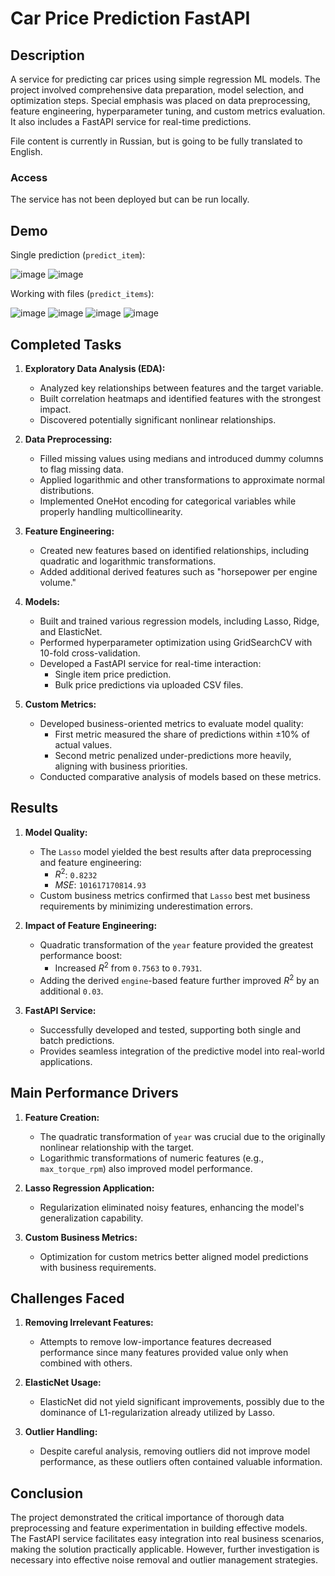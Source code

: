 # Car Price Prediction FastAPI

## Description

A service for predicting car prices using simple regression ML models. The project involved comprehensive data preparation, model selection, and optimization steps. Special emphasis was placed on data preprocessing, feature engineering, hyperparameter tuning, and custom metrics evaluation. It also includes a FastAPI service for real-time predictions.

File content is currently in Russian, but is going to be fully translated to English.

### Access

The service has not been deployed but can be run locally.

## Demo

Single prediction (`predict_item`):

![image](https://github.com/user-attachments/assets/77c5d02b-6576-43f4-9598-79a97f9136cd)
![image](https://github.com/user-attachments/assets/09c491a0-21b2-4d62-8df3-9d4b6b7db089)

Working with files (`predict_items`):

![image](https://github.com/user-attachments/assets/e9c570fd-d09c-4828-b274-1f2b812d3785)
![image](https://github.com/user-attachments/assets/6f64fde6-03a9-473f-8a42-58953fd80af0)
![image](https://github.com/user-attachments/assets/c8df9c99-48d6-47d6-958e-cd75a3b14fc4)
![image](https://github.com/user-attachments/assets/c6285115-78c6-4db7-9d8e-85714f42e74d)

## Completed Tasks

1. **Exploratory Data Analysis (EDA):**
   - Analyzed key relationships between features and the target variable.
   - Built correlation heatmaps and identified features with the strongest impact.
   - Discovered potentially significant nonlinear relationships.

2. **Data Preprocessing:**
   - Filled missing values using medians and introduced dummy columns to flag missing data.
   - Applied logarithmic and other transformations to approximate normal distributions.
   - Implemented OneHot encoding for categorical variables while properly handling multicollinearity.

3. **Feature Engineering:**
   - Created new features based on identified relationships, including quadratic and logarithmic transformations.
   - Added additional derived features such as "horsepower per engine volume."

4. **Models:**
   - Built and trained various regression models, including Lasso, Ridge, and ElasticNet.
   - Performed hyperparameter optimization using GridSearchCV with 10-fold cross-validation.
   - Developed a FastAPI service for real-time interaction:
     - Single item price prediction.
     - Bulk price predictions via uploaded CSV files.

5. **Custom Metrics:**
   - Developed business-oriented metrics to evaluate model quality:
     - First metric measured the share of predictions within ±10% of actual values.
     - Second metric penalized under-predictions more heavily, aligning with business priorities.
   - Conducted comparative analysis of models based on these metrics.

## Results

1. **Model Quality:**
   - The `Lasso` model yielded the best results after data preprocessing and feature engineering:
     - $R^2$: `0.8232`
     - $MSE$: `101617170814.93`
   - Custom business metrics confirmed that `Lasso` best met business requirements by minimizing underestimation errors.

2. **Impact of Feature Engineering:**
   - Quadratic transformation of the `year` feature provided the greatest performance boost:
     - Increased $R^2$ from `0.7563` to `0.7931`.
   - Adding the derived `engine`-based feature further improved $R^2$ by an additional `0.03`.

3. **FastAPI Service:**
   - Successfully developed and tested, supporting both single and batch predictions.
   - Provides seamless integration of the predictive model into real-world applications.

## Main Performance Drivers

1. **Feature Creation:**
   - The quadratic transformation of `year` was crucial due to the originally nonlinear relationship with the target.
   - Logarithmic transformations of numeric features (e.g., `max_torque_rpm`) also improved model performance.

2. **Lasso Regression Application:**
   - Regularization eliminated noisy features, enhancing the model's generalization capability.

3. **Custom Business Metrics:**
   - Optimization for custom metrics better aligned model predictions with business requirements.

## Challenges Faced

1. **Removing Irrelevant Features:**
   - Attempts to remove low-importance features decreased performance since many features provided value only when combined with others.

2. **ElasticNet Usage:**
   - ElasticNet did not yield significant improvements, possibly due to the dominance of L1-regularization already utilized by Lasso.

3. **Outlier Handling:**
   - Despite careful analysis, removing outliers did not improve model performance, as these outliers often contained valuable information.

## Conclusion

The project demonstrated the critical importance of thorough data preprocessing and feature experimentation in building effective models. The FastAPI service facilitates easy integration into real business scenarios, making the solution practically applicable. However, further investigation is necessary into effective noise removal and outlier management strategies.
